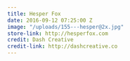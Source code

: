 ```yaml
---
title: Hesper Fox
date: 2016-09-12 07:25:00 Z
image: "/uploads/155---hesper@2x.jpg"
store-link: http://hesperfox.com
credit: Dash Creative
credit-link: http://dashcreative.co
---
```


